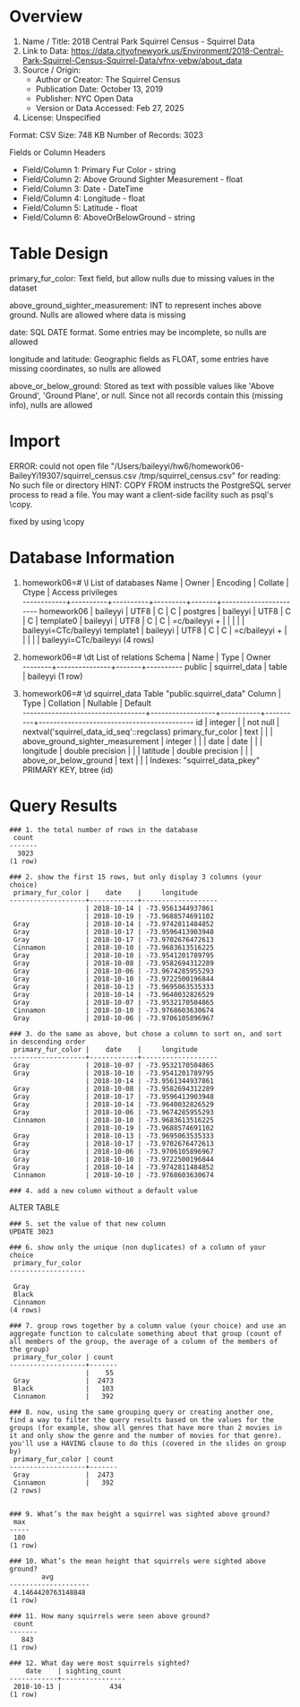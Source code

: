 # Overview
1. Name / Title: 2018 Central Park Squirrel Census - Squirrel Data
2. Link to Data: https://data.cityofnewyork.us/Environment/2018-Central-Park-Squirrel-Census-Squirrel-Data/vfnx-vebw/about_data
3. Source / Origin: 
	* Author or Creator: The Squirrel Census
	* Publication Date: October 13, 2019
	* Publisher: NYC Open Data
	* Version or Data Accessed: Feb 27, 2025
4. License: Unspecified

Format: CSV
Size: 748 KB
Number of Records: 3023

Fields or Column Headers
* Field/Column 1: Primary Fur Color - string
* Field/Column 2: Above Ground Sighter Measurement - float
* Field/Column 3: Date - DateTime
* Field/Column 4: Longitude - float
* Field/Column 5: Latitude - float
* Field/Column 6: AboveOrBelowGround - string 

# Table Design

primary_fur_color: Text field, but allow nulls due to missing values in the dataset

above_ground_sighter_measurement:  INT to represent inches above ground. Nulls are allowed where data is missing

date: SQL DATE format. Some entries may be incomplete, so nulls are allowed

longitude and latitude: Geographic fields as FLOAT, some entries have missing coordinates, so nulls are allowed

above_or_below_ground: Stored as text with possible values like 'Above Ground', 'Ground Plane', or null. Since not all records contain this (missing info), nulls are allowed

# Import
ERROR:  could not open file "/Users/baileyyi/hw6/homework06-BaileyYi19307/squirrel_census.csv /tmp/squirrel_census.csv" for reading: No such file or directory
HINT:  COPY FROM instructs the PostgreSQL server process to read a file. You may want a client-side facility such as psql's \copy.

fixed by using \copy 

# Database Information
1. homework06=# \l
                             List of databases
    Name    |  Owner   | Encoding | Collate | Ctype |   Access privileges   
------------+----------+----------+---------+-------+-----------------------
 homework06 | baileyyi | UTF8     | C       | C     | 
 postgres   | baileyyi | UTF8     | C       | C     | 
 template0  | baileyyi | UTF8     | C       | C     | =c/baileyyi          +
            |          |          |         |       | baileyyi=CTc/baileyyi
 template1  | baileyyi | UTF8     | C       | C     | =c/baileyyi          +
            |          |          |         |       | baileyyi=CTc/baileyyi
(4 rows)

2. homework06=# \dt
             List of relations
 Schema |     Name      | Type  |  Owner   
--------+---------------+-------+----------
 public | squirrel_data | table | baileyyi
(1 row)

3. homework06=# \d squirrel_data
                                              Table "public.squirrel_data"
              Column              |       Type       | Collation | Nullable |                  Default                  
----------------------------------+------------------+-----------+----------+-------------------------------------------
 id                               | integer          |           | not null | nextval('squirrel_data_id_seq'::regclass)
 primary_fur_color                | text             |           |          | 
 above_ground_sighter_measurement | integer          |           |          | 
 date                             | date             |           |          | 
 longitude                        | double precision |           |          | 
 latitude                         | double precision |           |          | 
 above_or_below_ground            | text             |           |          | 
Indexes:
    "squirrel_data_pkey" PRIMARY KEY, btree (id)



# Query Results

```
### 1. the total number of rows in the database		
 count 
-------
  3023
(1 row)
```

```
### 2. show the first 15 rows, but only display 3 columns (your choice)
 primary_fur_color |    date    |     longitude     
-------------------+------------+-------------------
                   | 2018-10-14 | -73.9561344937861
                   | 2018-10-19 | -73.9688574691102
 Gray              | 2018-10-14 | -73.9742811484852
 Gray              | 2018-10-17 | -73.9596413903948
 Gray              | 2018-10-17 | -73.9702676472613
 Cinnamon          | 2018-10-10 | -73.9683613516225
 Gray              | 2018-10-10 | -73.9541201789795
 Gray              | 2018-10-08 | -73.9582694312289
 Gray              | 2018-10-06 | -73.9674285955293
 Gray              | 2018-10-10 | -73.9722500196844
 Gray              | 2018-10-13 | -73.9695063535333
 Gray              | 2018-10-14 | -73.9640032826529
 Gray              | 2018-10-07 | -73.9532170504865
 Cinnamon          | 2018-10-10 | -73.9768603630674
 Gray              | 2018-10-06 | -73.9706105896967
```

```
### 3. do the same as above, but chose a column to sort on, and sort in descending order
 primary_fur_color |    date    |     longitude     
-------------------+------------+-------------------
 Gray              | 2018-10-07 | -73.9532170504865
 Gray              | 2018-10-10 | -73.9541201789795
                   | 2018-10-14 | -73.9561344937861
 Gray              | 2018-10-08 | -73.9582694312289
 Gray              | 2018-10-17 | -73.9596413903948
 Gray              | 2018-10-14 | -73.9640032826529
 Gray              | 2018-10-06 | -73.9674285955293
 Cinnamon          | 2018-10-10 | -73.9683613516225
                   | 2018-10-19 | -73.9688574691102
 Gray              | 2018-10-13 | -73.9695063535333
 Gray              | 2018-10-17 | -73.9702676472613
 Gray              | 2018-10-06 | -73.9706105896967
 Gray              | 2018-10-10 | -73.9722500196844
 Gray              | 2018-10-14 | -73.9742811484852
 Cinnamon          | 2018-10-10 | -73.9768603630674	
```


```
### 4. add a new column without a default value
```
ALTER TABLE
```
### 5. set the value of that new column
UPDATE 3023
```

```
### 6. show only the unique (non duplicates) of a column of your choice
 primary_fur_color 
-------------------
 
 Gray
 Black
 Cinnamon
(4 rows)
```

```
### 7. group rows together by a column value (your choice) and use an aggregate function to calculate something about that group (count of all members of the group, the average of a column of the members of the group)
 primary_fur_color | count 
-------------------+-------
                   |    55
 Gray              |  2473
 Black             |   103
 Cinnamon          |   392
```

```
### 8. now, using the same grouping query or creating another one, find a way to filter the query results based on the values for the groups (for example, show all genres that have more than 2 movies in it and only show the genre and the number of movies for that genre).
you'll use a HAVING clause to do this (covered in the slides on group by)
 primary_fur_color | count 
-------------------+-------
 Gray              |  2473
 Cinnamon          |   392
(2 rows)
	
```

```
### 9. What’s the max height a squirrel was sighted above ground? 
 max 
-----
 180
(1 row)
```

```
### 10. What’s the mean height that squirrels were sighted above ground? 
        avg         
--------------------
 4.1464420763148848
(1 row)
```

```
### 11. How many squirrels were seen above ground? 
 count 
-------
   843
(1 row)
```

```
### 12. What day were most squirrels sighted?
    date    | sighting_count 
------------+----------------
 2018-10-13 |            434
(1 row)
```